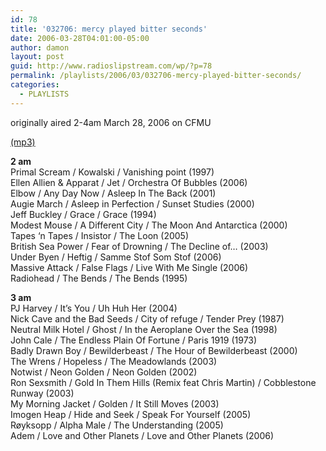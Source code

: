 ```yaml
---
id: 78
title: '032706: mercy played bitter seconds'
date: 2006-03-28T04:01:00-05:00
author: damon
layout: post
guid: http://www.radioslipstream.com/wp/?p=78
permalink: /playlists/2006/03/032706-mercy-played-bitter-seconds/
categories:
  - PLAYLISTS
---
```

originally aired 2-4am March 28, 2006 on CFMU

[(mp3)](/radio/slipstream032706.mp3)

**2 am**  
Primal Scream / Kowalski / Vanishing point (1997)  
Ellen Allien & Apparat / Jet / Orchestra Of Bubbles (2006)  
Elbow / Any Day Now / Asleep In The Back (2001)  
Augie March / Asleep in Perfection / Sunset Studies (2000)  
Jeff Buckley / Grace / Grace (1994)  
Modest Mouse / A Different City / The Moon And Antarctica (2000)  
Tapes &#8216;n Tapes / Insistor / The Loon (2005)  
British Sea Power / Fear of Drowning / The Decline of&#8230; (2003)  
Under Byen / Heftig / Samme Stof Som Stof (2006)  
Massive Attack / False Flags / Live With Me Single (2006)  
Radiohead / The Bends / The Bends (1995)

**3 am**  
PJ Harvey / It’s You / Uh Huh Her (2004)  
Nick Cave and the Bad Seeds / City of refuge / Tender Prey (1987)  
Neutral Milk Hotel / Ghost / In the Aeroplane Over the Sea (1998)  
John Cale / The Endless Plain Of Fortune / Paris 1919 (1973)  
Badly Drawn Boy / Bewilderbeast / The Hour of Bewilderbeast (2000)  
The Wrens / Hopeless / The Meadowlands (2003)  
Notwist / Neon Golden / Neon Golden (2002)  
Ron Sexsmith / Gold In Them Hills (Remix feat Chris Martin) / Cobblestone Runway (2003)  
My Morning Jacket / Golden / It Still Moves (2003)  
Imogen Heap / Hide and Seek / Speak For Yourself (2005)  
Røyksopp / Alpha Male / The Understanding (2005)  
Adem / Love and Other Planets / Love and Other Planets (2006)